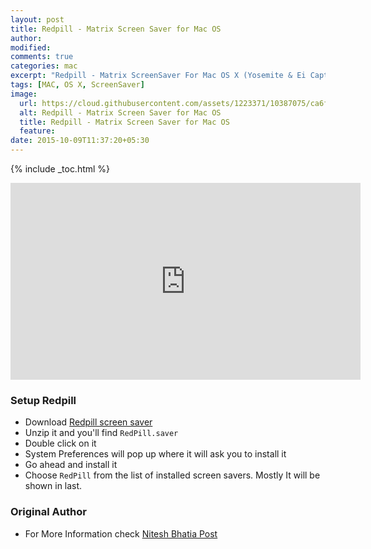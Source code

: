 ```yaml
---
layout: post
title: Redpill - Matrix Screen Saver for Mac OS
author:
modified:
comments: true
categories: mac
excerpt: "Redpill - Matrix ScreenSaver For Mac OS X (Yosemite & Ei Captain)"
tags: [MAC, OS X, ScreenSaver]
image:
  url: https://cloud.githubusercontent.com/assets/1223371/10387075/ca6fc69c-6e7b-11e5-8ac0-7ed9202d2f61.jpg
  alt: Redpill - Matrix Screen Saver for Mac OS
  title: Redpill - Matrix Screen Saver for Mac OS
  feature:
date: 2015-10-09T11:37:20+05:30
---
```


{% include _toc.html %}

<iframe width="560" height="315" src="https://www.youtube.com/embed/dM-aSSvJqhg" frameborder="0" allowfullscreen></iframe>

### Setup Redpill

* Download <a href="http://1drv.ms/1pvSPLr">Redpill screen saver</a>
* Unzip it and you'll find `RedPill.saver`
* Double click on it
* System Preferences will pop up where it will ask you to install it
* Go ahead and install it
* Choose `RedPill` from the list of installed screen savers. Mostly It will be shown in last.

### Original Author

* For More Information check <a href="http://niteshbhatia.hubpages.com/hub/RedPill-Matrix-Screen-Saver-for-Mac-OS-X-Mavericks-Latest-64bit-Build">Nitesh Bhatia Post<a>
